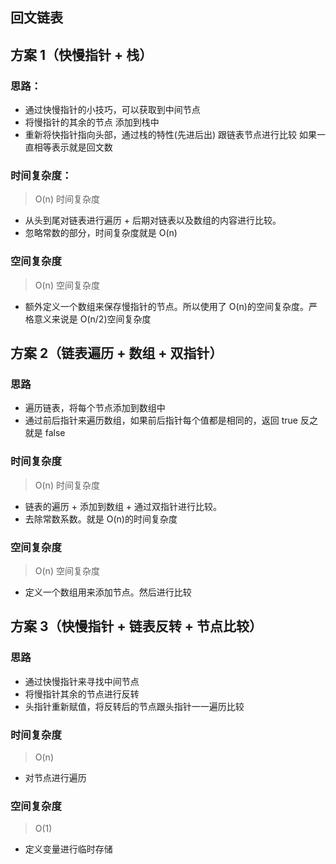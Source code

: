 ## 回文链表

## 方案 1（快慢指针 + 栈）

### 思路：

- 通过快慢指针的小技巧，可以获取到中间节点
- 将慢指针的其余的节点 添加到栈中
- 重新将快指针指向头部，通过栈的特性(先进后出) 跟链表节点进行比较 如果一直相等表示就是回文数

### 时间复杂度：

> O(n) 时间复杂度

- 从头到尾对链表进行遍历 + 后期对链表以及数组的内容进行比较。
- 忽略常数的部分，时间复杂度就是 O(n)

### 空间复杂度

> O(n) 空间复杂度

- 额外定义一个数组来保存慢指针的节点。所以使用了 O(n)的空间复杂度。严格意义来说是 O(n/2)空间复杂度

## 方案 2（链表遍历 + 数组 + 双指针）

### 思路

- 遍历链表，将每个节点添加到数组中
- 通过前后指针来遍历数组，如果前后指针每个值都是相同的，返回 true 反之就是 false

### 时间复杂度

> O(n) 时间复杂度

- 链表的遍历 + 添加到数组 + 通过双指针进行比较。
- 去除常数系数。就是 O(n)的时间复杂度

### 空间复杂度

> O(n) 空间复杂度

- 定义一个数组用来添加节点。然后进行比较

## 方案 3（快慢指针 + 链表反转 + 节点比较）

### 思路

- 通过快慢指针来寻找中间节点
- 将慢指针其余的节点进行反转
- 头指针重新赋值，将反转后的节点跟头指针一一遍历比较

### 时间复杂度

> O(n)

- 对节点进行遍历

### 空间复杂度

> O(1)

- 定义变量进行临时存储
